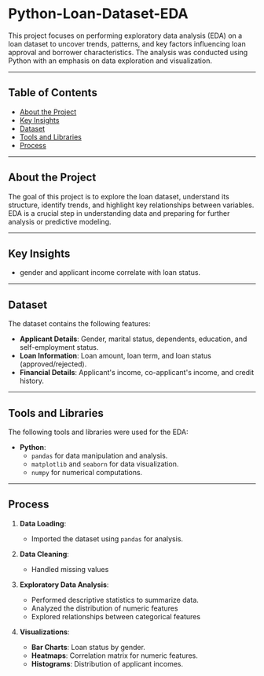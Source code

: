 # Python-Loan-Dataset-EDA

This project focuses on performing exploratory data analysis (EDA) on a loan dataset to uncover trends, patterns, and key factors influencing loan approval and borrower characteristics. The analysis was conducted using Python with an emphasis on data exploration and visualization.

---

## Table of Contents
- [About the Project](#about-the-project)
- [Key Insights](#key-insights)
- [Dataset](#dataset)
- [Tools and Libraries](#tools-and-libraries)
- [Process](#process)

---

## About the Project

The goal of this project is to explore the loan dataset, understand its structure, identify trends, and highlight key relationships between variables. EDA is a crucial step in understanding data and preparing for further analysis or predictive modeling.

---

## Key Insights

- gender and applicant income correlate with loan status.

---

## Dataset

The dataset contains the following features:
- **Applicant Details**: Gender, marital status, dependents, education, and self-employment status.
- **Loan Information**: Loan amount, loan term, and loan status (approved/rejected).
- **Financial Details**: Applicant's income, co-applicant's income, and credit history.

---

## Tools and Libraries

The following tools and libraries were used for the EDA:
- **Python**:
  - `pandas` for data manipulation and analysis.
  - `matplotlib` and `seaborn` for data visualization.
  - `numpy` for numerical computations.


---

## Process

1. **Data Loading**:
   - Imported the dataset using `pandas` for analysis.
   
2. **Data Cleaning**:
   - Handled missing values
  
   
3. **Exploratory Data Analysis**:
   - Performed descriptive statistics to summarize data.
   - Analyzed the distribution of numeric features
   - Explored relationships between categorical features

4. **Visualizations**:
   - **Bar Charts**: Loan status by gender.
   - **Heatmaps**: Correlation matrix for numeric features.
   - **Histograms**: Distribution of applicant incomes.



